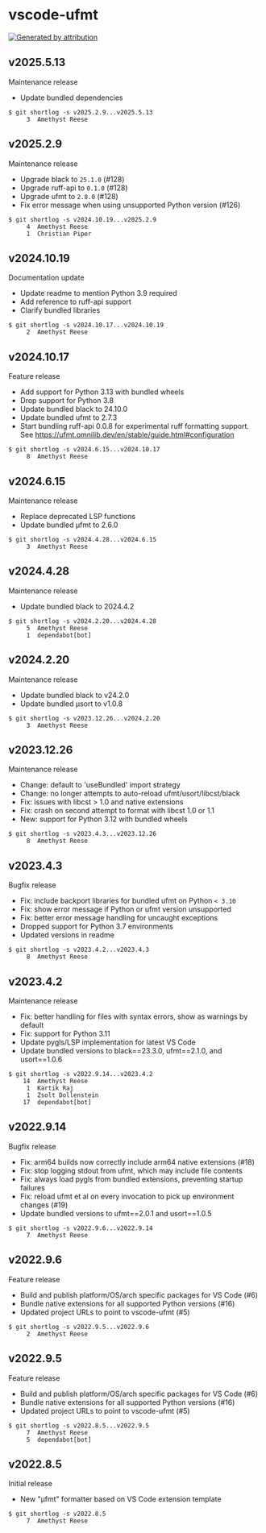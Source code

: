 vscode-ufmt
===========

[![Generated by attribution][attribution-badge]][attribution-url]


v2025.5.13
----------

Maintenance release

- Update bundled dependencies

```text
$ git shortlog -s v2025.2.9...v2025.5.13
     3	Amethyst Reese
```


v2025.2.9
---------

Maintenance release

- Upgrade black to `25.1.0` (#128)
- Upgrade ruff-api to `0.1.0` (#128)
- Upgrade ufmt to `2.8.0` (#128)
- Fix error message when using unsupported Python version (#126)

```text
$ git shortlog -s v2024.10.19...v2025.2.9
     4	Amethyst Reese
     1	Christian Piper
```


v2024.10.19
-----------

Documentation update

- Update readme to mention Python 3.9 required
- Add reference to ruff-api support
- Clarify bundled libraries

```text
$ git shortlog -s v2024.10.17...v2024.10.19
     2	Amethyst Reese
```


v2024.10.17
-----------

Feature release

- Add support for Python 3.13 with bundled wheels
- Drop support for Python 3.8
- Update bundled black to 24.10.0
- Update bundled ufmt to 2.7.3
- Start bundling ruff-api 0.0.8 for experimental ruff formatting support.
  See https://ufmt.omnilib.dev/en/stable/guide.html#configuration

```text
$ git shortlog -s v2024.6.15...v2024.10.17
     8	Amethyst Reese
```


v2024.6.15
----------

Maintenance release

- Replace deprecated LSP functions
- Update bundled µfmt to 2.6.0

```text
$ git shortlog -s v2024.4.28...v2024.6.15
     3	Amethyst Reese
```


v2024.4.28
----------

Maintenance release

- Update bundled black to 2024.4.2

```text
$ git shortlog -s v2024.2.20...v2024.4.28
     5	Amethyst Reese
     1	dependabot[bot]
```


v2024.2.20
----------

Maintenance release

- Update bundled black to v24.2.0
- Update bundled µsort to v1.0.8

```text
$ git shortlog -s v2023.12.26...v2024.2.20
     3	Amethyst Reese
```


v2023.12.26
-----------

Maintenance release

- Change: default to 'useBundled' import strategy
- Change: no longer attempts to auto-reload ufmt/usort/libcst/black
- Fix: issues with libcst > 1.0 and native extensions
- Fix: crash on second attempt to format with libcst 1.0 or 1.1
- New: support for Python 3.12 with bundled wheels

```text
$ git shortlog -s v2023.4.3...v2023.12.26
     8	Amethyst Reese
```


v2023.4.3
---------

Bugfix release

- Fix: include backport libraries for bundled ufmt on Python `< 3.10`
- Fix: show error message if Python or ufmt version unsupported
- Fix: better error message handling for uncaught exceptions
- Dropped support for Python 3.7 environments
- Updated versions in readme

```text
$ git shortlog -s v2023.4.2...v2023.4.3
     8	Amethyst Reese
```


v2023.4.2
---------

Maintenance release

- Fix: better handling for files with syntax errors, show as warnings by default
- Fix: support for Python 3.11
- Update pygls/LSP implementation for latest VS Code
- Update bundled versions to black==23.3.0, ufmt==2.1.0, and usort==1.0.6

```text
$ git shortlog -s v2022.9.14...v2023.4.2
    14	Amethyst Reese
     1	Kartik Raj
     1	Zsolt Dollenstein
    17	dependabot[bot]
```


v2022.9.14
----------

Bugfix release

- Fix: arm64 builds now correctly include arm64 native extensions (#18)
- Fix: stop logging stdout from ufmt, which may include file contents
- Fix: always load pygls from bundled extensions, preventing startup failures
- Fix: reload ufmt et al on every invocation to pick up environment changes (#19)
- Update bundled versions to ufmt==2.0.1 and usort==1.0.5

```text
$ git shortlog -s v2022.9.6...v2022.9.14
     7	Amethyst Reese
```


v2022.9.6
---------

Feature release

- Build and publish platform/OS/arch specific packages for VS Code (#6)
- Bundle native extensions for all supported Python versions (#16)
- Updated project URLs to point to vscode-ufmt (#5)

```text
$ git shortlog -s v2022.9.5...v2022.9.6
     2	Amethyst Reese
```


v2022.9.5
---------

Feature release

- Build and publish platform/OS/arch specific packages for VS Code (#6)
- Bundle native extensions for all supported Python versions (#16)
- Updated project URLs to point to vscode-ufmt (#5)

```text
$ git shortlog -s v2022.8.5...v2022.9.5
     7	Amethyst Reese
     5	dependabot[bot]
```


v2022.8.5
---------

Initial release

- New "µfmt" formatter based on VS Code extension template

```text
$ git shortlog -s v2022.8.5
     7	Amethyst Reese
```

[attribution-badge]:
    https://img.shields.io/badge/generated%20by-attribution-informational
[attribution-url]: https://attribution.omnilib.dev
